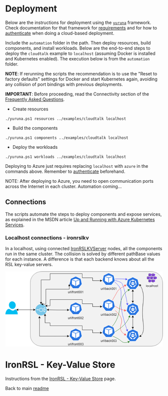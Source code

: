 # Deployment

Below are the instructions for deployment using the [`yuruna`](https://bit.ly/asol-yrn) framework. Check documentation for that framework for [requirements](https://github.com/alissonsol/yuruna/blob/main/docs/requirements.md) and for how to [authenticate](https://github.com/alissonsol/yuruna/blob/main/docs/authenticate.md) when doing a cloud-based deployment.

Include the `automation` folder in the path. Then deploy resources, build components, and install workloads. Below are the end-to-end steps to deploy the `cloudtalk` example to `localhost` (assuming Docker is installed and Kubernetes enabled). The execution below is from the `automation` folder.

**NOTE**: If rerunning the scripts the recommendation is to use the "Reset to factory defaults" settings for Docker and start Kubernetes again, avoiding any collision of port bindings with previous deployments.

**IMPORTANT**: Before proceeding, read the Connectivity section of the [Frequently Asked Questions](../../../docs/faq.md).

- Create resources

```shell
./yuruna.ps1 resources ../examples/cloudtalk localhost
```

- Build the components

```shell
./yuruna.ps1 components ../examples/cloudtalk localhost
```

- Deploy the  workloads

```shell
./yuruna.ps1 workloads ../examples/cloudtalk localhost
```

Deploying to Azure just requires replacing `localhost` with `azure` in the commands above. Remember to [authenticate](https://github.com/alissonsol/yuruna/blob/main/docs/authenticate.md) beforehand.

NOTE: After deploying to Azure, you need to open communication ports across the Internet in each cluster. Automation coming...

## Connections

The scripts automate the steps to deploy components and expose services, as explained in the MSDN article [Up and Running with Azure Kubernetes Services](https://docs.microsoft.com/en-us/archive/msdn-magazine/2018/december/containers-up-and-running-with-azure-kubernetes-services).

### Localhost connections - ironrslkv

In a localhost, using connected [IronRSLKVServer](https://github.com/microsoft/Ironclad/tree/main/ironfleet/src/IronRSLKVServer) nodes, all the components run in the same cluster. The collision is solved by different pathBase values for each instance. A difference is that each backend knows about all the RSL key-value servers.

<img src="cloudtalk-localhost-ironrslkv.png" alt="cloudtalk in the localhost using ironrslkv" width="640"/>

# IronRSL - Key-Value Store

Instructions from the [IronRSL - Key-Value Store](https://github.com/microsoft/Ironclad/tree/main/ironfleet#ironrsl---key-value-store) page.

Back to main [readme](../README.md)

